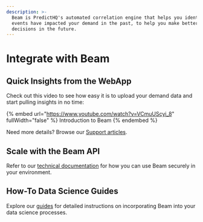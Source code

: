 ```yaml
---
description: >-
  Beam is PredictHQ's automated correlation engine that helps you identify what
  events have impacted your demand in the past, to help you make better
  decisions in the future.
---
```


# Integrate with Beam

## Quick Insights from the WebApp

Check out this video to see how easy it is to upload your demand data and start pulling insights in no time:

{% embed url="https://www.youtube.com/watch?v=VCmuUScyi_8" fullWidth="false" %}
Introduction to Beam
{% endembed %}

Need more details? Browse our [Support articles](https://app.gitbook.com/s/Ri9YaBiPckypV66Jggc2/beam-relevancy-engine/an-overview-of-beam-relevancy-engine.md).

## Scale with the Beam API

Refer to our [technical documentation](broken-reference) for how you can use Beam securely in your environment.

## How-To Data Science Guides

Explore our [guides](../../getting-started/guides/beam-guides/) for detailed instructions on incorporating Beam into your data science processes.
